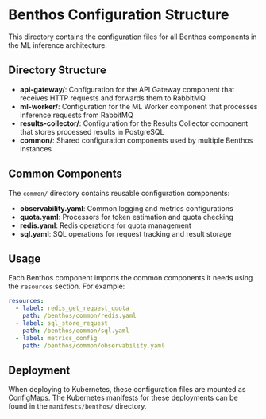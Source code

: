 # Benthos Configuration Structure

This directory contains the configuration files for all Benthos components in the ML inference architecture.

## Directory Structure

- **api-gateway/**: Configuration for the API Gateway component that receives HTTP requests and forwards them to RabbitMQ
- **ml-worker/**: Configuration for the ML Worker component that processes inference requests from RabbitMQ
- **results-collector/**: Configuration for the Results Collector component that stores processed results in PostgreSQL
- **common/**: Shared configuration components used by multiple Benthos instances

## Common Components

The `common/` directory contains reusable configuration components:

- **observability.yaml**: Common logging and metrics configurations
- **quota.yaml**: Processors for token estimation and quota checking
- **redis.yaml**: Redis operations for quota management
- **sql.yaml**: SQL operations for request tracking and result storage

## Usage

Each Benthos component imports the common components it needs using the `resources` section. For example:

```yaml
resources:
  - label: redis_get_request_quota
    path: /benthos/common/redis.yaml
  - label: sql_store_request
    path: /benthos/common/sql.yaml
  - label: metrics_config
    path: /benthos/common/observability.yaml
```

## Deployment

When deploying to Kubernetes, these configuration files are mounted as ConfigMaps. The Kubernetes manifests for these deployments can be found in the `manifests/benthos/` directory. 